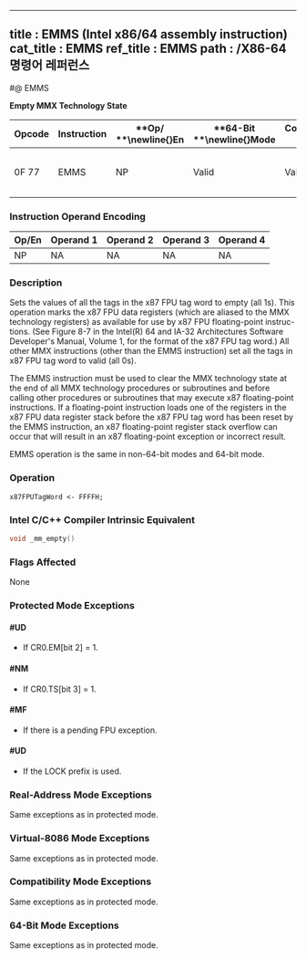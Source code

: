 ----------------------------
title : EMMS (Intel x86/64 assembly instruction)
cat_title : EMMS
ref_title : EMMS
path : /X86-64 명령어 레퍼런스
----------------------------
#@ EMMS

**Empty MMX Technology State**

|**Opcode**|**Instruction**|**Op/ **\newline{}**En**|**64-Bit **\newline{}**Mode**|**Compat/**\newline{}**Leg Mode**|**Description**|
|----------|---------------|------------------------|-----------------------------|---------------------------------|---------------|
|0F 77|EMMS|NP|Valid|Valid|Set the x87 FPU tag word to empty.|
### Instruction Operand Encoding


|Op/En|Operand 1|Operand 2|Operand 3|Operand 4|
|-----|---------|---------|---------|---------|
|NP|NA|NA|NA|NA|
### Description 


Sets the values of all the tags in the x87 FPU tag word to empty (all 1s). This operation marks the x87 FPU data registers (which are aliased to the MMX technology registers) as available for use by x87 FPU floating-point instruc-tions. (See Figure 8-7 in the Intel(R) 64 and IA-32 Architectures Software Developer's Manual, Volume 1, for the format of the x87 FPU tag word.) All other MMX instructions (other than the EMMS instruction) set all the tags in x87 FPU tag word to valid (all 0s).

The EMMS instruction must be used to clear the MMX technology state at the end of all MMX technology procedures or subroutines and before calling other procedures or subroutines that may execute x87 floating-point instructions. If a floating-point instruction loads one of the registers in the x87 FPU data register stack before the x87 FPU tag word has been reset by the EMMS instruction, an x87 floating-point register stack overflow can occur that will result in an x87 floating-point exception or incorrect result.

EMMS operation is the same in non-64-bit modes and 64-bit mode.


### Operation

```info-verb
x87FPUTagWord <- FFFFH;
```

### Intel C/C++ Compiler Intrinsic Equivalent

```cpp
void _mm_empty()
```
### Flags Affected


None


### Protected Mode Exceptions

#### #UD
* If CR0.EM[bit 2] = 1.

#### #NM
* If CR0.TS[bit 3] = 1.

#### #MF
* If there is a pending FPU exception.

#### #UD
* If the LOCK prefix is used.
### Real-Address Mode Exceptions 


Same exceptions as in protected mode.


### Virtual-8086 Mode Exceptions



Same exceptions as in protected mode.


### Compatibility Mode Exceptions



Same exceptions as in protected mode.


### 64-Bit Mode Exceptions



Same exceptions as in protected mode.

